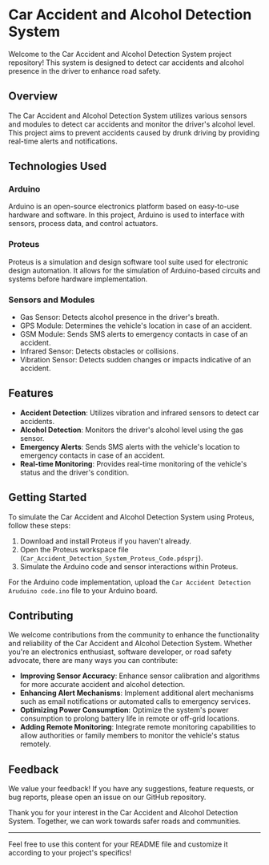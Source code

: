 # Car Accident and Alcohol Detection System

Welcome to the Car Accident and Alcohol Detection System project repository! This system is designed to detect car accidents and alcohol presence in the driver to enhance road safety.

## Overview

The Car Accident and Alcohol Detection System utilizes various sensors and modules to detect car accidents and monitor the driver's alcohol level. This project aims to prevent accidents caused by drunk driving by providing real-time alerts and notifications.

## Technologies Used

### Arduino
Arduino is an open-source electronics platform based on easy-to-use hardware and software. In this project, Arduino is used to interface with sensors, process data, and control actuators.

### Proteus
Proteus is a simulation and design software tool suite used for electronic design automation. It allows for the simulation of Arduino-based circuits and systems before hardware implementation.

### Sensors and Modules
- Gas Sensor: Detects alcohol presence in the driver's breath.
- GPS Module: Determines the vehicle's location in case of an accident.
- GSM Module: Sends SMS alerts to emergency contacts in case of an accident.
- Infrared Sensor: Detects obstacles or collisions.
- Vibration Sensor: Detects sudden changes or impacts indicative of an accident.

## Features

- **Accident Detection**: Utilizes vibration and infrared sensors to detect car accidents.
- **Alcohol Detection**: Monitors the driver's alcohol level using the gas sensor.
- **Emergency Alerts**: Sends SMS alerts with the vehicle's location to emergency contacts in case of an accident.
- **Real-time Monitoring**: Provides real-time monitoring of the vehicle's status and the driver's condition.

## Getting Started

To simulate the Car Accident and Alcohol Detection System using Proteus, follow these steps:

1. Download and install Proteus if you haven't already.
2. Open the Proteus workspace file (`Car_Accident_Detection_System_Proteus_Code.pdsprj`).
3. Simulate the Arduino code and sensor interactions within Proteus.

For the Arduino code implementation, upload the `Car Accident Detection Aruduino code.ino` file to your Arduino board.

## Contributing

We welcome contributions from the community to enhance the functionality and reliability of the Car Accident and Alcohol Detection System. Whether you're an electronics enthusiast, software developer, or road safety advocate, there are many ways you can contribute:

- **Improving Sensor Accuracy**: Enhance sensor calibration and algorithms for more accurate accident and alcohol detection.
- **Enhancing Alert Mechanisms**: Implement additional alert mechanisms such as email notifications or automated calls to emergency services.
- **Optimizing Power Consumption**: Optimize the system's power consumption to prolong battery life in remote or off-grid locations.
- **Adding Remote Monitoring**: Integrate remote monitoring capabilities to allow authorities or family members to monitor the vehicle's status remotely.

## Feedback

We value your feedback! If you have any suggestions, feature requests, or bug reports, please open an issue on our GitHub repository.

Thank you for your interest in the Car Accident and Alcohol Detection System. Together, we can work towards safer roads and communities.

--- 

Feel free to use this content for your README file and customize it according to your project's specifics!
